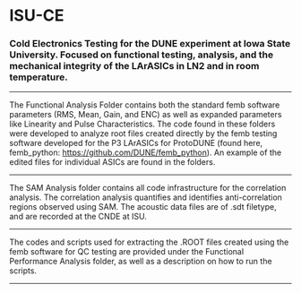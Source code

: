 # ISU-CE
### Cold Electronics Testing for the DUNE experiment at Iowa State University. Focused on functional testing, analysis, and the mechanical integrity of the LArASICs in LN2 and in room temperature.

_____

The Functional Analysis Folder contains both the standard femb software parameters (RMS, Mean, Gain, and ENC) as well as expanded parameters like Linearity and Pulse Characteristics. The code found in these folders were developed to analyze root files created directly by the femb testing software developed for the P3 LArASICs for ProtoDUNE (found here, femb_python: https://github.com/DUNE/femb_python). An example of the edited files for individual ASICs are found in the folders.
_____

The SAM Analysis folder contains all code infrastructure for the correlation analysis. The correlation analysis quantifies and identifies anti-correlation regions observed using SAM. The acoustic data files are of .sdt filetype, and are recorded at the CNDE at ISU.
_____

The codes and scripts used for extracting the .ROOT files created using the femb software for QC testing are provided under the Functional Performance Analysis folder, as well as a description on how to run the scripts.
_____
